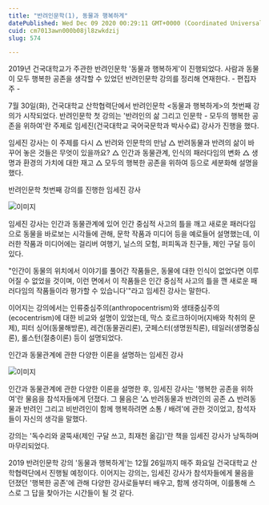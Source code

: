 ```yaml
---
title: "반려인문학(1), 동물과 행복하게"
datePublished: Wed Dec 09 2020 00:29:11 GMT+0000 (Coordinated Universal Time)
cuid: cm7013awn000b08jl8zwkdzij
slug: 574

---
```



2019년 건국대학교가 주관한 반려인문학 '동물과 행복하게'이 진행되었다. 사람과 동물이 모두 행복한 공존을 생각할 수 있었던 반려인문학 강의를 정리해 연재한다. - 편집자 주 -

7월 30일(화), 건국대학교 산학협력단에서 반려인문학 <동물과 행복하게>의 첫번째 강의가 시작되었다. 반려인문학 첫 강의는 '반려인의 삶 그리고 인문학 - 모두의 행복한 공존을 위하여'란 주제로 임세진(건국대학교 국어국문학과 박사수료) 강사가 진행을 했다.

임세진 강사는 이 주제를 다시 △ 반려와 인문학의 만남 △ 반려동물과 반려의 삶이 바꾸어 놓은 것들은 무엇이 있을까요? △ 인간과 동물관계, 인식의 패러다임의 변화 △ 생명과 환경의 가치에 대한 재고 △ 모두의 행복한 공존을 위하여 등으로 세분화해 설명을 했다.

반려인문학 첫번째 강의를 진행한 임세진 강사

![이미지](https://cdn.hashnode.com/res/hashnode/image/upload/v1739250916380/e88a5325-2030-405b-972c-61255dca793d.jpeg)

임세진 강사는 인간과 동물관계에 있어 인간 중심적 사고의 틀을 깨고 새로운 패러다임으로 동물을 바로보는 시각들에 관해, 문학 작품과 미디어 등을 예로들어 설명했는데, 이러한 작품과 미디어에는 걸리버 여행기, 닐스의 모험, 퍼피독과 친구들, 제인 구달 등이 있다.

"인간이 동물의 위치에서 이야기를 풀어간 작품들은, 동물에 대한 인식이 없었다면 이루어질 수 없었을 것이며, 이런 면에서 이 작품들은 인간 중심적 사고의 틀을 깬 새로운 패러다임의 작품들이라 평가할 수 있습니다'"라고 임세진 강사는 말한다.

이어지는 강의에서는 인류중심주의(anthropocentrism)와 생태중심주의(ecocentrism)에 대한 비교와 설명이 있었는데, 막스 호르크하이머(지배와 착취의 문제), 피터 싱어(동물해방론), 레건(동물권리론), 굿페스터(생명원칙론), 테일러(생명중심론), 롤스턴(절충이론) 등이 설명되었다.

인간과 동물관계에 관한 다양한 이론을 설명하는 임세진 강사

![이미지](https://cdn.hashnode.com/res/hashnode/image/upload/v1739250918569/97ccc666-73d0-414a-8040-c238d99ef5fb.jpeg)

인간과 동물관계에 관한 다양한 이론을 설명한 후, 임세진 강사는 '행복한 공존을 위하여'란 물음을 참석자들에게 던졌다. 그 물음은 '△ 반려동물과 반려인의 공존 △ 반려동물과 반려인 그리고 비반려인이 함께 행복하려면 소통 / 배려'에 관한 것이었고, 참석자들이 자신의 생각을 말했다.

강의는 '독수리와 굴뚝새(제인 구달 쓰고, 최재천 옮김)'란 책을 임세진 강사가 낭독하며 마무리되었다.

2019 반려인문학 강의 '동물과 행복하게'는 12월 26일까지 매주 화요일 건국대학교 산학협력단에서 진행될 예정이다. 이어지는 강의는, 임세진 강사가 참석자들에게 물음을 던졌던 '행복한 공존'에 관해 다양한 강사로들부터 배우고, 함께 생각하며, 이를통해 스스로 그 답을 찾아가는 시간들이 될 것 같다.